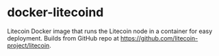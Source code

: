 # docker-litecoind
Litecoin Docker image that runs the Litecoin node in a container for easy deployment. Builds from GitHub repo at https://github.com/litecoin-project/litecoin.
